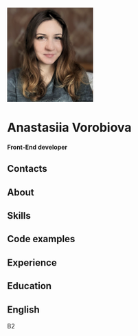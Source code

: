 ![The photo of Anastasiia Vorobiova](./assets/av.png)

# Anastasiia Vorobiova

#### Front-End developer

## Contacts

## About

## Skills

## Code examples

## Experience

## Education

## English

B2
